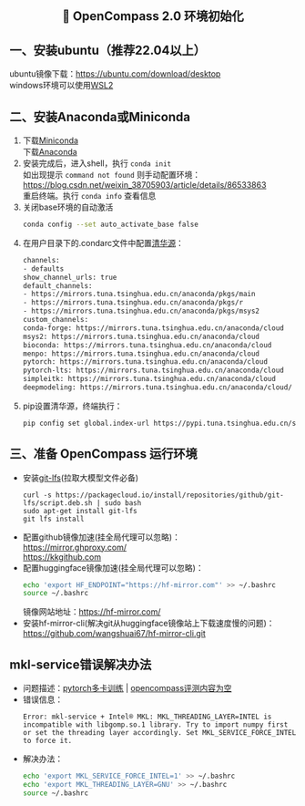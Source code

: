 ## <p align="center">📣 OpenCompass 2.0  环境初始化</p>

## 一、安装ubuntu（推荐22.04以上）
ubuntu镜像下载：https://ubuntu.com/download/desktop  
windows环境可以使用[WSL2](https://learn.microsoft.com/zh-cn/windows/wsl/install)

## 二、安装Anaconda或Miniconda
1. 下载[Miniconda](https://docs.anaconda.com/free/miniconda/)
<br>下载[Anaconda](https://www.anaconda.com/download/success)
2. 安装完成后，进入shell，执行 `conda init`
<br>如出现提示 `command not found` 则手动配置环境：
https://blog.csdn.net/weixin_38705903/article/details/86533863
<br>重启终端。执行 `conda info` 查看信息
3. 关闭base环境的自动激活
    ```bash
    conda config --set auto_activate_base false
    ```
4. 在用户目录下的.condarc文件中配置[清华源](https://mirrors.tuna.tsinghua.edu.cn/help/anaconda/)：
    ```bash
    channels:
    - defaults
    show_channel_urls: true
    default_channels:
    - https://mirrors.tuna.tsinghua.edu.cn/anaconda/pkgs/main
    - https://mirrors.tuna.tsinghua.edu.cn/anaconda/pkgs/r
    - https://mirrors.tuna.tsinghua.edu.cn/anaconda/pkgs/msys2
    custom_channels:
    conda-forge: https://mirrors.tuna.tsinghua.edu.cn/anaconda/cloud
    msys2: https://mirrors.tuna.tsinghua.edu.cn/anaconda/cloud
    bioconda: https://mirrors.tuna.tsinghua.edu.cn/anaconda/cloud
    menpo: https://mirrors.tuna.tsinghua.edu.cn/anaconda/cloud
    pytorch: https://mirrors.tuna.tsinghua.edu.cn/anaconda/cloud
    pytorch-lts: https://mirrors.tuna.tsinghua.edu.cn/anaconda/cloud
    simpleitk: https://mirrors.tuna.tsinghua.edu.cn/anaconda/cloud
    deepmodeling: https://mirrors.tuna.tsinghua.edu.cn/anaconda/cloud/
    ```
5. pip设置清华源，终端执行：
    ```bash
    pip config set global.index-url https://pypi.tuna.tsinghua.edu.cn/simple
    ```
## 三、准备 OpenCompass 运行环境
- 安装[git-lfs](https://packagecloud.io/github/git-lfs/install)(拉取大模型文件必备)
    ```
    curl -s https://packagecloud.io/install/repositories/github/git-lfs/script.deb.sh | sudo bash
    sudo apt-get install git-lfs
    git lfs install
    ```
- 配置github镜像加速(挂全局代理可以忽略)：
<br>https://mirror.ghproxy.com/
<br>https://kkgithub.com
- 配置huggingface镜像加速(挂全局代理可以忽略)：
    ```bash
    echo 'export HF_ENDPOINT="https://hf-mirror.com"' >> ~/.bashrc
    source ~/.bashrc
    ```
    镜像网站地址：https://hf-mirror.com/
- 安装hf-mirror-cli(解决git从huggingface镜像站上下载速度慢的问题)：
<br>https://github.com/wangshuai67/hf-mirror-cli.git
## **mkl-service错误解决办法**
- 问题描述：[pytorch多卡训练](https://www.zywvvd.com/notes/study/deep-learning/bug-fix/mkl-service-err-message/mkl-service-err-message/) | [opencompass评测内容为空](https://github.com/open-compass/opencompass/issues/436)
- 错误信息：
  ```
  Error: mkl-service + Intel® MKL: MKL_THREADING_LAYER=INTEL is incompatible with libgomp.so.1 library. Try to import numpy first or set the threading layer accordingly. Set MKL_SERVICE_FORCE_INTEL to force it.
  ``` 
- 解决办法：
   ```bash
   echo 'export MKL_SERVICE_FORCE_INTEL=1' >> ~/.bashrc
   echo 'export MKL_THREADING_LAYER=GNU' >> ~/.bashrc
   source ~/.bashrc
   ```

